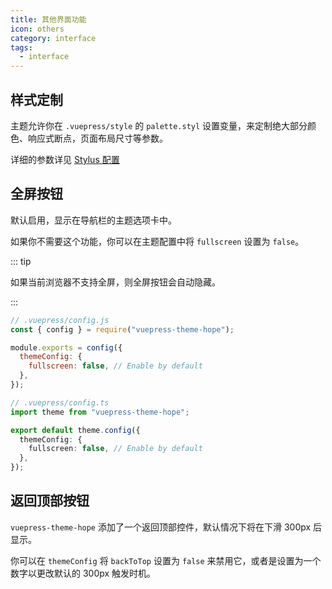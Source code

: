 ```yaml
---
title: 其他界面功能
icon: others
category: interface
tags:
  - interface
---
```


## 样式定制

主题允许你在 `.vuepress/style` 的 `palette.styl` 设置变量，来定制绝大部分颜色、响应式断点，页面布局尺寸等参数。

详细的参数详见 [Stylus 配置](../../config/stylus.md)

## 全屏按钮

默认启用，显示在导航栏的主题选项卡中。

如果你不需要这个功能，你可以在主题配置中将 `fullscreen` 设置为 `false`。

::: tip

如果当前浏览器不支持全屏，则全屏按钮会自动隐藏。

:::

<CodeGroup>
<CodeGroupItem title="js">

```js {6}
// .vuepress/config.js
const { config } = require("vuepress-theme-hope");

module.exports = config({
  themeConfig: {
    fullscreen: false, // Enable by default
  },
});
```

</CodeGroupItem>

<CodeGroupItem title="ts">

```ts {6}
// .vuepress/config.ts
import theme from "vuepress-theme-hope";

export default theme.config({
  themeConfig: {
    fullscreen: false, // Enable by default
  },
});
```

</CodeGroupItem>
</CodeGroup>

## 返回顶部按钮 <Badge text="支持页面配置" />

`vuepress-theme-hope` 添加了一个返回顶部控件，默认情况下将在下滑 300px 后显示。

你可以在 `themeConfig` 将 `backToTop` 设置为 `false` 来禁用它，或者是设置为一个数字以更改默认的 300px 触发时机。
